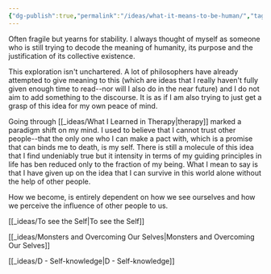 ```yaml
---
{"dg-publish":true,"permalink":"/ideas/what-it-means-to-be-human/","tags":["thoughts","humanity","dump"],"noteIcon":"","created":"2024-09-22T06:59:18.254+08:00","updated":"2024-12-17T20:48:45.512+08:00"}
---
```



Often fragile but yearns for stability. I always thought of myself as someone who is still trying to decode the meaning of humanity, its purpose and the justification of its collective existence.

This exploration isn't unchartered. A lot of philosophers have already attempted to give meaning to this (which are ideas that I really haven't fully given enough time to read--nor will I also do in the near future) and I do not aim to add something to the discourse. It is as if I am also trying to just get a grasp of this idea for my own peace of mind. 

Going through [[_ideas/What I Learned in Therapy\|therapy]] marked a paradigm shift on my mind. I used to believe that I cannot trust other people--that the only one who I can make a pact with, which is a promise that can binds me to death, is my self. There is still a molecule of this idea that I find undeniably true but it intensity in terms of my guiding principles in life has ben reduced only to the fraction of my being. What I mean to say is that I have given up on the idea that I can survive in this world alone without the help of other people.

How we become, is entirely dependent on how we see ourselves and how we perceive the influence of other people to us.

[[_ideas/To see the Self\|To see the Self]]

[[_ideas/Monsters and Overcoming Our Selves\|Monsters and Overcoming Our Selves]]

[[_ideas/D - Self-knowledge\|D - Self-knowledge]]